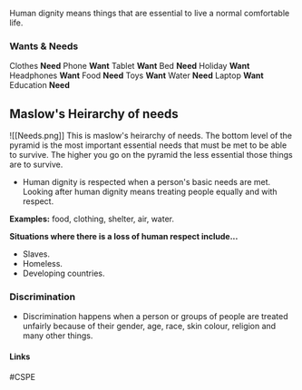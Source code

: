 Human dignity means things that are essential to live a normal comfortable life.

### Wants & Needs

Clothes **Need**
Phone **Want**
Tablet **Want**
Bed **Need**
Holiday **Want**
Headphones **Want**
Food **Need**
Toys **Want**
Water **Need**
Laptop **Want**
Education **Need**

## Maslow's Heirarchy of needs
![[Needs.png]]
This is maslow's heirarchy of needs. The bottom level of the pyramid is the most important essential needs that must be met to be able to survive. The higher you go on the pyramid the less essential those things are to survive.

- Human dignity is respected when a person's basic needs are met. Looking after human dignity means treating people equally and with respect.

**Examples:** food, clothing, shelter, air, water.

**Situations where there is a loss of human respect include...**
- Slaves.
- Homeless.
- Developing countries.

### Discrimination

- Discrimination happens when a person or groups of people are treated unfairly because of their gender, age, race, skin colour, religion and many other things.


#### Links
#CSPE